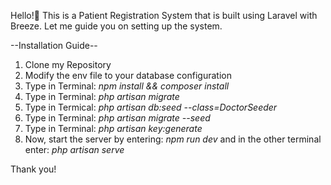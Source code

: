 Hello!👋 This is a Patient Registration System that is built using Laravel with Breeze. Let me guide you on setting up the system.

--Installation Guide--

1. Clone my Repository
2. Modify the env file to your database configuration
3. Type in Terminal: *npm install && composer install*
4. Type in Terminal: *php artisan migrate*
5. Type in Termical: *php artisan db:seed --class=DoctorSeeder*
6. Type in Terminal: *php artisan migrate --seed*
7. Type in Terminal: *php artisan key:generate*
8. Now, start the server by entering: *npm run dev* and in the other terminal enter: *php artisan serve*


Thank you!

